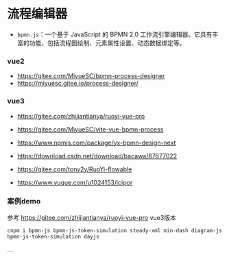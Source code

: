 # 流程编辑器

- `bpmn.js`：一个基于 JavaScript 的 BPMN 2.0 工作流引擎编辑器。它具有丰富的功能，包括流程图绘制、元素属性设置、动态数据绑定等。

### vue2

- https://gitee.com/MiyueSC/bpmn-process-designer
- https://miyuesc.gitee.io/process-designer/

### vue3

- https://gitee.com/zhijiantianya/ruoyi-vue-pro

- https://gitee.com/MiyueSC/vite-vue-bpmn-process
- https://www.npmjs.com/package/yx-bpmn-design-next

- https://download.csdn.net/download/bacawa/87677022
- https://gitee.com/tony2y/RuoYi-flowable
- https://www.yuque.com/u1024153/icipor

### 案例demo

参考 https://gitee.com/zhijiantianya/ruoyi-vue-pro vue3版本

```shell
cnpm i bpmn-js bpmn-js-token-simulation steady-xml min-dash diagram-js bpmn-js-token-simulation dayjs
```

... 